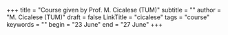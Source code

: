 +++
title = "Course given by Prof. M. Cicalese (TUM)"
subtitle = ""
author = "M. Cicalese (TUM)"
draft = false
LinkTitle = "cicalese"
tags = "course"
keywords = ""
begin = "23 June"
end = "27 June"
+++
